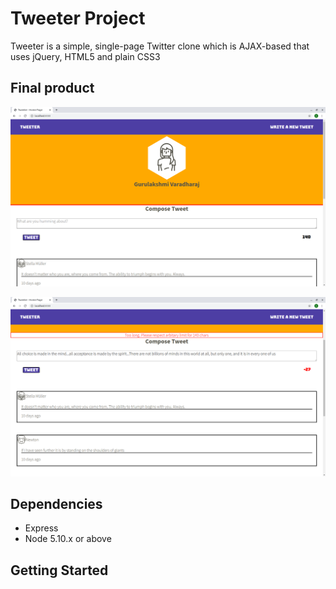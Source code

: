 # Tweeter Project

Tweeter is a simple, single-page Twitter clone which is AJAX-based that uses jQuery, HTML5 and plain CSS3

## Final product
!["Screenshot of tweets app"](https://github.com/Gurulakshmi-Varadharaj/tweeter/blob/master/public/images/tweets.png)

!["Screenshot of tweets validation"](https://github.com/Gurulakshmi-Varadharaj/tweeter/blob/master/public/images/tweets_validation.png)

## Dependencies

- Express
- Node 5.10.x or above

## Getting Started
